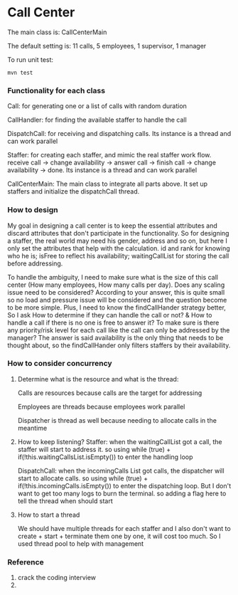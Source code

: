 # Call Center

The main class is: CallCenterMain

The default setting is: 11 calls, 5 employees, 1 supervisor, 1 manager

 

To run unit test: 

```
mvn test
```

### Functionality for each class
Call: for generating one or a list of calls with random duration

CallHandler: for finding the available staffer to handle the call

DispatchCall: for receiving and dispatching calls. Its instance is a thread and can work parallel

Staffer: for creating each staffer, and mimic the real staffer work flow. 
receive call -> change availability -> answer call -> finish call -> change availability -> done.
Its instance is a thread and can work parallel

CallCenterMain: The main class to integrate all parts above. It set up staffers and initialize the 
dispatchCall thread.

### How to design

My goal in designing a call center is to keep the essential attributes and discard attributes that don't participate in the functionality. So for designing a staffer, the real world may need his gender, address and so on, but here I only set the attributes that help with the calculation. id and rank for knowing who he is; isFree to reflect his availability; waitingCallList for storing the call before addressing.

To handle the ambiguity, I need to make sure what is the size of this call center (How many employees, How many calls per day). Does any scaling issue need to be considered? According to your answer, this is quite small so no load and pressure issue will be considered and the question become to be more simple. Plus, I need to know the findCallHander strategy better, So I ask How to determine if they can handle the call or not? & How to handle a call if there is no one is free to answer it? To make sure is there any priority/risk level for each call like the call can only be addressed by the manager? The answer is said availability is the only thing that needs to be thought about, so the findCallHander only filters staffers by their availability.



### How to consider concurrency
1. Determine what is the resource and what is the thread: 

   Calls are resources because calls are the target for addressing

   Employees are threads because employees work parallel

   Dispatcher is thread as well because needing to allocate calls in the meantime

2. How to keep listening?
   Staffer: when the waitingCallList got a call, the staffer will start to address it. so using while (true) + if(!this.waitingCallsList.isEmpty()) to enter the handling loop

   DispatchCall: when the incomingCalls List got calls, the dispatcher will start to allocate calls. so using while (true) + if(!this.incomingCalls.isEmpty()) to enter the dispatching loop. But I don't want to get too many logs to burn the terminal. so adding a flag here to tell the thread when should start

3. How to start a thread

   We should have multiple threads for each staffer and I also don't want to create + start + terminate them one by one, it will cost too much. So I used thread pool to help with management


### Reference
1. crack the coding interview
2. 
